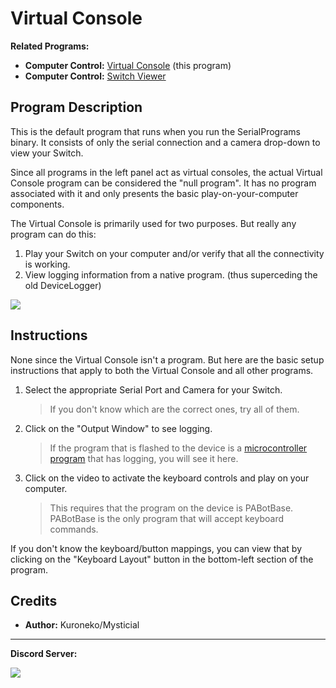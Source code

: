 # Virtual Console

**Related Programs:**
- **Computer Control:** [Virtual Console](https://github.com/PokemonAutomation/ComputerControl/blob/master/Wiki/Programs/NintendoSwitch/VirtualConsole.md) (this program)
- **Computer Control:** [Switch Viewer](https://github.com/PokemonAutomation/ComputerControl/blob/master/Wiki/Programs/NintendoSwitch/SwitchViewer.md)


## Program Description

This is the default program that runs when you run the SerialPrograms binary. It consists of only the serial connection and a camera drop-down to view your Switch.

Since all programs in the left panel act as virtual consoles, the actual Virtual Console program can be considered the "null program". It has no program associated with it and only presents the basic play-on-your-computer components.

The Virtual Console is primarily used for two purposes. But really any program can do this:

1. Play your Switch on your computer and/or verify that all the connectivity is working.
2. View logging information from a native program. (thus superceding the old DeviceLogger)

<img src="../images/VirtualConsole-0.png">

## Instructions

None since the Virtual Console isn't a program. But here are the basic setup instructions that apply to both the Virtual Console and all other programs.

1. Select the appropriate Serial Port and Camera for your Switch.
   > If you don't know which are the correct ones, try all of them.
2. Click on the "Output Window" to see logging.
   > If the program that is flashed to the device is a [microcontroller program](https://github.com/PokemonAutomation/Microcontroller/tree/master/Wiki/Programs) that has logging, you will see it here.
3. Click on the video to activate the keyboard controls and play on your computer.
   > This requires that the program on the device is PABotBase.
   > PABotBase is the only program that will accept keyboard commands.

If you don't know the keyboard/button mappings, you can view that by clicking on the "Keyboard Layout" button in the bottom-left section of the program.


## Credits

- **Author:** Kuroneko/Mysticial


<hr>

**Discord Server:** 

[<img src="https://canary.discordapp.com/api/guilds/695809740428673034/widget.png?style=banner2">](https://discord.gg/cQ4gWxN)


